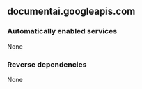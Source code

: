 ## documentai.googleapis.com

### Automatically enabled services

None

### Reverse dependencies

None
